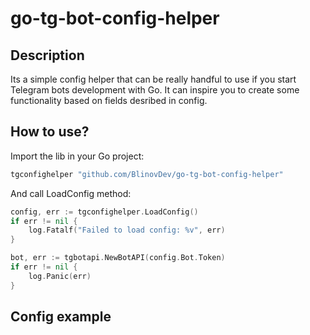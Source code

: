 # go-tg-bot-config-helper

## Description

Its a simple config helper that can be really handful to use if you start Telegram bots development with Go.
It can inspire you to create some functionality based on fields desribed in config.

## How to use?

Import the lib in your Go project:
```Go
tgconfighelper "github.com/BlinovDev/go-tg-bot-config-helper"
```

And call LoadConfig method:
```Go
config, err := tgconfighelper.LoadConfig()
if err != nil {
	log.Fatalf("Failed to load config: %v", err)
}

bot, err := tgbotapi.NewBotAPI(config.Bot.Token)
if err != nil {
	log.Panic(err)
}
```

## Config example

